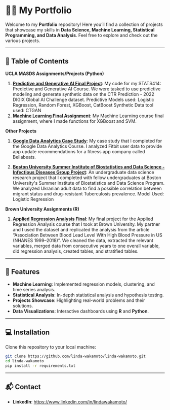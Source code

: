 # 👩‍💻 My Portfolio
Welcome to my **Portfolio** repository! Here you’ll find a collection of projects that showcase my skills in **Data Science, Machine Learning, Statistical Programming, and Data Analysis**. Feel free to explore and check out the various projects.

---

## 📂 Table of Contents

**UCLA MASDS Assignments/Projects (Python)**

1. [**Predictive and Generative AI Final Project**]([NEW_Final_Code](https://github.com/linda-wakamoto/linda-wakamoto/blob/main/NEW_Final_Code.ipynb)): My code for my STATS414: Predictive and Generative AI Course. We were tasked to use predictive modeling and generate synthetic data on the CTR Prediction - 2022 DIGIX Global AI Challenge dataset.
   Predictive Models used: Logistic Regression, Random Forest, XGBoost, CatBoost
   Synthetic Data tool used: CTGAN
2. [**Machine Learning Final Assignment**](https://github.com/linda-wakamoto/linda-wakamoto/blob/main/ML_Final_code.ipynb): My Machine Learning course final assignment, where I made functions for XGBoost and SVM.

**Other Projects**

1. [**Google Data Analytics Case Study**]([Google_DA_Case_Study.Rmd](https://github.com/linda-wakamoto/linda-wakamoto/blob/main/Google_DA_Case_Study.Rmd)): My case study that I completed for the Google Data Analytics Course. I analyzed Fitbit user data to provide app update recommendations for a fitness app company called Bellabeats.

2. [**Boston University Summer Institute of Biostatistics and Data Science - Infectious Diseases Group Project**]([SIBS_Infectious_Diseases_Project.Rmd](https://github.com/linda-wakamoto/linda-wakamoto/blob/main/SIBS_Infectious_Diseases_Project.Rmd)): An undergraduate data science research project that I completed with fellow undergraduates at Boston University's Summer Institute of Biostatistics and Data Science Program. We analyzed Ukranian adult data to find a possible correlation between migrant status and drug-resistant Tuberculosis prevalence.
   Model Used: Logistic Regression

**Brown University Assignments (R)**

1. [**Applied Regression Analysis Final**]([PHP_1511_Final.Rmd](https://github.com/linda-wakamoto/linda-wakamoto/blob/main/PHP_1511_Final.Rmd)): My final project for the Applied Regression Analysis course that I took at Brown University. My partner and I used the dataset and replicated the analysis from the article “Association Between Blood Lead Level With High Blood Pressure in US (NHANES 1999–2018)”. We cleaned the data, extracted the relevant variables, merged data from consecutive years to one overall variable, did regression analysis, created tables, and stratified tables.

---

## 🚀 Features
- **Machine Learning**: Implemented regression models, clustering, and time series analysis.
- **Statistical Analysis**: In-depth statistical analysis and hypothesis testing.
- **Projects Showcase**: Highlighting real-world problems and their solutions.
- **Data Visualizations**: Interactive dashboards using **R** and **Python**.

---

## 💻 Installation

Clone this repository to your local machine:

```bash
git clone https://github.com/linda-wakamoto/linda-wakamoto.git
cd linda-wakamoto
pip install -r requirements.txt

```

---

## 📬 Contact

- **LinkedIn**: https://www.linkedin.com/in/lindawakamoto/  


